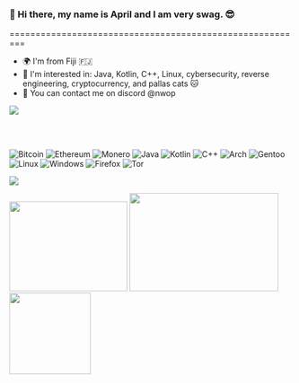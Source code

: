 ### :wave: Hi there, my name is April and I am very swag. 😎
=========================================================

* 🌍  I'm from Fiji 🇫🇯
* 🧠  I'm interested in: Java, Kotlin, C++, Linux, cybersecurity, reverse engineering, cryptocurrency, and pallas cats 🐱  
* 📧  You can contact me on discord @nwop 

![](http://github-profile-summary-cards.vercel.app/api/cards/profile-details?username=nw0p&theme=github_dark)
                                      
</br>
</br>
                                      



			

![Bitcoin](https://img.shields.io/badge/Bitcoin-000?style=for-the-badge&logo=bitcoin&logoColor=white)  ![Ethereum](https://img.shields.io/badge/Ethereum-3C3C3D?style=for-the-badge&logo=Ethereum&logoColor=white)  ![Monero](https://img.shields.io/badge/monero-FF6600?style=for-the-badge&logo=monero&logoColor=white)  ![Java](https://img.shields.io/badge/java-%23ED8B00.svg?style=for-the-badge&logo=openjdk&logoColor=white)  ![Kotlin](https://img.shields.io/badge/kotlin-%237F52FF.svg?style=for-the-badge&logo=kotlin&logoColor=white)  ![C++](https://img.shields.io/badge/c++-%2300599C.svg?style=for-the-badge&logo=c%2B%2B&logoColor=white)  ![Arch](https://img.shields.io/badge/Arch%20Linux-1793D1?logo=arch-linux&logoColor=fff&style=for-the-badge)  ![Gentoo](https://img.shields.io/badge/Gentoo-54487A?style=for-the-badge&logo=gentoo&logoColor=white)  ![Linux](https://img.shields.io/badge/Linux-FCC624?style=for-the-badge&logo=linux&logoColor=black) ![Windows](https://img.shields.io/badge/Windows-0078D6?style=for-the-badge&logo=windows&logoColor=white)  ![Firefox](https://img.shields.io/badge/Firefox-FF7139?style=for-the-badge&logo=Firefox-Browser&logoColor=white)  ![Tor](https://img.shields.io/badge/Tor-7D4698?style=for-the-badge&logo=Tor-Browser&logoColor=white)  


![](https://dcbadge.vercel.app/api/shield/678070975803293708)

<p float="left">

<img src="https://github.com/nw0p/nw0p/assets/38057139/926f9da2-b523-4546-98f8-2a1d38628db2" width="210" height="160">

<img src="https://github.com/nw0p/nw0p/assets/38057139/12addbb2-f23f-4d98-a854-31c4639aebed" width="265" height="175">

<img src="https://github.com/nw0p/nw0p/assets/38057139/5b8e95f5-103c-4f32-b1e2-75205a21beb8" height="145">










